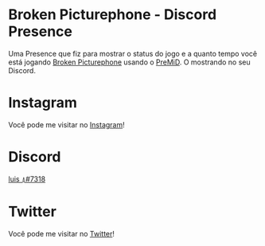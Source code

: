 # Broken Picturephone - Discord Presence

Uma Presence que fiz para mostrar o status do jogo e a quanto tempo você está jogando <a href="https://www.brokenpicturephone.com" target="_blank">Broken Picturephone</a> usando o <a href="https://github.com/PreMiD/">PreMiD</a>. O mostrando no seu Discord.


# Instagram

Você pode me visitar no <a href="https://instagram.com/luisgabriel539" target="_blank">Instagram</a>!

# Discord

<a href="discord.com" target="_blank">luis ⍋#7318</a>

# Twitter

Você pode me visitar no <a href="https://twitter.com/nothingbackBR" target="_blank">Twitter</a>!
